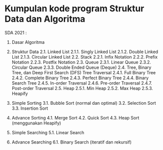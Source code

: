 # Kumpulan kode program Struktur Data dan Algoritma

SDA 2021 :

1. Dasar Algoritma

2. Struktur Data
  2.1. Linked List
    2.1.1. Singly Linked List
    2.1.2. Double Linked List
    2.1.3. Circular Linked List
  2.2. Stack
    2.2.1. Infix Notation
    2.2.2. Prefix Notation
    2.2.3. Postfix Notation
  2.3. Queue
    2.3.1. Linear Queue
    2.3.2. Circular Queue
    2.3.3. Double Ended Queue (Deque)
  2.4. Tree, Binary Tree, dan Deep First Search (DFS) Tree Traversal
    2.4.1. Full Binary Tree
    2.4.2. Complete Binary Tree
    2.4.3. Perfect Binary Tree
    2.4.4. Binary Search Tree
    2.4.5. In-order Traversal
    2.4.6. Pre-order Traversal
    2.4.7. Post-order Traversal
  2.5. Heap
    2.5.1. Min Heap
    2.5.2. Max Heap
    2.5.3. Heapify
3. Simple Sorting
  3.1. Bubble Sort (normal dan optimal)
  3.2. Selection Sort
  3.3. Insertion Sort
4. Advance Sorting
  4.1. Merge Sort
  4.2. Quick Sort
  4.3. Heap Sort (menggunakan Heapify)
5. Simple Searching
  5.1. Linear Search
6. Advance Searching
  6.1. Binary Search (iteratif dan rekursif)
